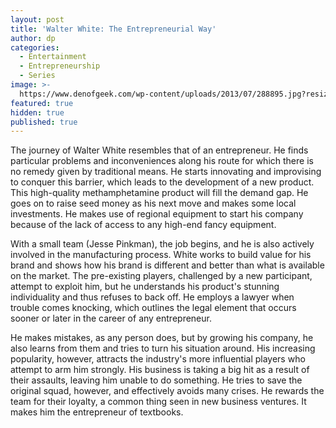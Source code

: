 ```yaml
---
layout: post
title: 'Walter White: The Entrepreneurial Way'
author: dp
categories:
  - Entertainment
  - Entrepreneurship
  - Series
image: >-
  https://www.denofgeek.com/wp-content/uploads/2013/07/288895.jpg?resize=636%2C432
featured: true
hidden: true
published: true
---
```

The journey of Walter White resembles that of an entrepreneur. He finds particular problems and inconveniences along his route for which there is no remedy given by traditional means. He starts innovating and improvising to conquer this barrier, which leads to the development of a new product. This high-quality methamphetamine product will fill the demand gap. He goes on to raise seed money as his next move and makes some local investments. He makes use of regional equipment to start his company because of the lack of access to any high-end fancy equipment.


With a small team (Jesse Pinkman), the job begins, and he is also actively involved in the manufacturing process. White works to build value for his brand and shows how his brand is different and better than what is available on the market. The pre-existing players, challenged by a new participant, attempt to exploit him, but he understands his product's stunning individuality and thus refuses to back off. He employs a lawyer when trouble comes knocking, which outlines the legal element that occurs sooner or later in the career of any entrepreneur.


He makes mistakes, as any person does, but by growing his company, he also learns from them and tries to turn his situation around. His increasing popularity, however, attracts the industry's more influential players who attempt to arm him strongly. His business is taking a big hit as a result of their assaults, leaving him unable to do something. He tries to save the original squad, however, and effectively avoids many crises. He rewards the team for their loyalty, a common thing seen in new business ventures. It makes him the entrepreneur of textbooks.
